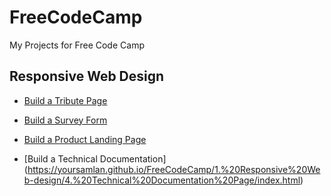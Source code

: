 # FreeCodeCamp
My Projects for Free Code Camp

## Responsive Web Design
- [Build a Tribute Page](https://yoursamlan.github.io/FreeCodeCamp/1.%20Responsive%20Web-design/1.%20Tribute%20Page/)
- [Build a Survey Form](https://yoursamlan.github.io/FreeCodeCamp/1.%20Responsive%20Web-design/2.%20Survey%20Form/)
- [Build a Product Landing Page](https://yoursamlan.github.io/FreeCodeCamp/1.%20Responsive%20Web-design/3.%20Product%20Landing%20Page/)

- [Build a Technical Documentation] (https://yoursamlan.github.io/FreeCodeCamp/1.%20Responsive%20Web-design/4.%20Technical%20Documentation%20Page/index.html)